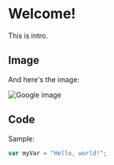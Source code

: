 # Welcome!

This is intro.

## Image

And here's the image:

![Google image](https://play-lh.googleusercontent.com/1-hPxafOxdYpYZEOKzNIkSP43HXCNftVJVttoo4ucl7rsMASXW3Xr6GlXURCubE1tA=w3840-h2160-rw)

## Code

Sample:

``` javascript
var myVar = "Hello, world!";
```
